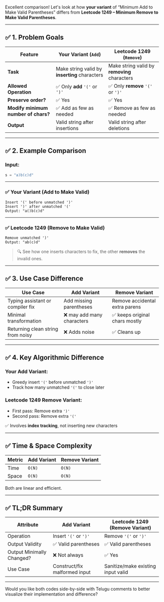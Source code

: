 Excellent comparison! Let's look at how **your variant** of “Minimum Add to Make Valid Parentheses” differs from **Leetcode 1249 – Minimum Remove to Make Valid Parentheses**.

---

## ✅ 1. Problem Goals

| Feature                             | Your Variant (`Add`)                          | **Leetcode 1249** (`Remove`)                 |
| ----------------------------------- | --------------------------------------------- | -------------------------------------------- |
| **Task**                            | Make string valid by **inserting** characters | Make string valid by **removing** characters |
| **Allowed Operation**               | ✅ Only **add** `'('` or `')'`                 | ✅ Only **remove** `'('` or `')'`             |
| **Preserve order?**                 | ✅ Yes                                         | ✅ Yes                                        |
| **Modify minimum number of chars?** | ✅ Add as few as needed                        | ✅ Remove as few as needed                    |
| **Output**                          | Valid string after insertions                 | Valid string after deletions                 |

---

## ✅ 2. Example Comparison

### Input:

```python
s = "a)b(c)d"
```

---

### ✅ Your Variant (Add to Make Valid)

```text
Insert '(' before unmatched ')'
Insert ')' after unmatched '('
Output: "a()b(c)d"
```

---

### ✅ Leetcode 1249 (Remove to Make Valid)

```text
Remove unmatched ')'
Output: "ab(c)d"
```

> 🔍 See how one inserts characters to fix, the other **removes** the invalid ones.

---

## ✅ 3. Use Case Difference

| Use Case                          | Add Variant               | Remove Variant                 |
| --------------------------------- | ------------------------- | ------------------------------ |
| Typing assistant or compiler fix  | Add missing parentheses   | Remove accidental extra parens |
| Minimal transformation            | ❌ may add many characters | ✅ keeps original chars mostly  |
| Returning clean string from noisy | ❌ Adds noise              | ✅ Cleans up                    |

---

## ✅ 4. Key Algorithmic Difference

### Your Add Variant:

* Greedy insert `'('` before unmatched `')'`
* Track how many unmatched `'('` to close later

### Leetcode 1249 Remove Variant:

* First pass: Remove extra `')'`
* Second pass: Remove extra `'('`

✅ Involves **index tracking**, not inserting new characters

---

## ✅ Time & Space Complexity

| Metric | Add Variant | Remove Variant |
| ------ | ----------- | -------------- |
| Time   | `O(N)`      | `O(N)`         |
| Space  | `O(N)`      | `O(N)`         |

Both are linear and efficient.

---

## ✅ TL;DR Summary

| Attribute                 | Add Variant                   | Leetcode 1249 (Remove Variant)     |
| ------------------------- | ----------------------------- | ---------------------------------- |
| Operation                 | Insert `'('` or `')'`         | Remove `'('` or `')'`              |
| Output Validity           | ✅ Valid parentheses           | ✅ Valid parentheses                |
| Output Minimally Changed? | ❌ Not always                  | ✅ Yes                              |
| Use Case                  | Construct/fix malformed input | Sanitize/make existing input valid |

---

Would you like both codes side-by-side with Telugu comments to better visualize their implementation and difference?
